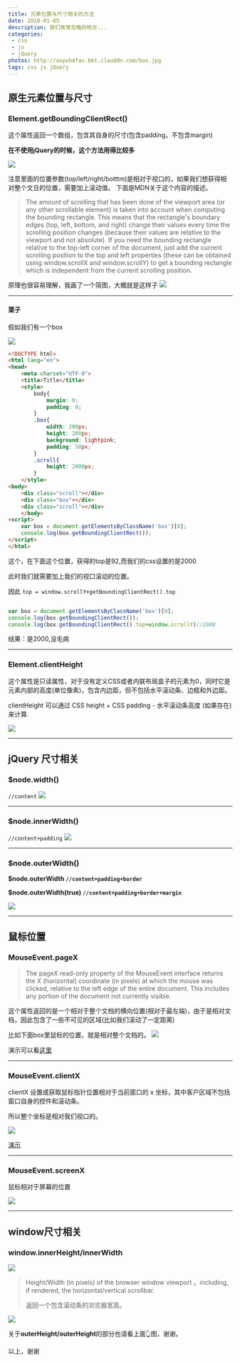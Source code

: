 ```yaml
---
title: 元素位置与尺寸相关的方法
date: 2018-01-05
description: 我们常常忽略的地方...
categories:
 - css
 - js
 - jQuery
photos: http://oxpvb4fav.bkt.clouddn.com/box.jpg
tags: css js jQuery
---
```


## 原生元素位置与尺寸

### Element.getBoundingClientRect()

这个属性返回一个数组，包含其自身的尺寸(包含padding，不包含margin)

**在不使用jQuery的时候，这个方法用得比较多**

![](http://oxpvb4fav.bkt.clouddn.com/15151118283331.jpg)

注意里面的位置参数(top/left/right/botttm)是相对于视口的，如果我们想获得相对整个文旦的位置，需要加上滚动值。
下面是MDN关于这个内容的描述。

>The amount of scrolling that has been done of the viewport area (or any other scrollable element) is taken into account when computing the bounding rectangle. This means that the rectangle's boundary edges (top, left, bottom, and right) change their values every time the scrolling position changes (because their values are relative to the viewport and not absolute). If you need the bounding rectangle relative to the top-left corner of the document, just add the current scrolling position to the top and left properties (these can be obtained using window.scrollX and window.scrollY) to get a bounding rectangle which is independent from the current scrolling position.

原理也很容易理解，我画了一个简图，大概就是这样子
![](http://oxpvb4fav.bkt.clouddn.com/15151126374706.jpg)

---

#### 栗子

假如我们有一个box

![](http://oxpvb4fav.bkt.clouddn.com/15151118643981.jpg)

```html
<!DOCTYPE html>
<html lang="en">
<head>
	<meta charset="UTF-8">
	<title>Title</title>
	<style>
		body{
			margin: 0;
			padding: 0;
		}
		.box{
			width: 200px;
			height: 200px;
			background: lightpink;
			padding: 50px;
		}
		.scroll{
			height: 2000px;
		}
	</style>
<body>
	<div class="scroll"></div>
	<div class="box"></div>
	<div class="scroll"></div>
	</body>
<script>
	var box = document.getElementsByClassName('box')[0];
    console.log(box.getBoundingClientRect());
</script>
</html>
```

这个，在下面这个位置，获得的top是92,而我们的css设置的是2000

此时我们就需要加上我们的视口滚动的位置。

因此
```top = window.scrollY+getBoundingClientRect().top```

```js

var box = document.getElementsByClassName('box')[0];
console.log(box.getBoundingClientRect());
console.log(box.getBoundingClientRect().top+window.scrollY)//2000
```

结果：是2000,没毛病

---

### Element.clientHeight

这个属性是只读属性，对于没有定义CSS或者内联布局盒子的元素为0，同时它是元素内部的高度(单位像素)，包含内边距，但不包括水平滚动条、边框和外边距。

clientHeight 可以通过 CSS height + CSS padding - 水平滚动条高度 (如果存在)来计算.

![](http://oxpvb4fav.bkt.clouddn.com/15151408435991.png)

---

## jQuery 尺寸相关

### $node.width()
```//content```
![](http://oxpvb4fav.bkt.clouddn.com/15151411453558.gif)

---

### $node.innerWidth()
```//content+padding```
![](http://oxpvb4fav.bkt.clouddn.com/15151411243272.gif)

---

### $node.outerWidth()

**$node.outerWidth
```//content+padding+border```**

**$node.outerWidth(true)
```//content+padding+border+margin```**

![](http://oxpvb4fav.bkt.clouddn.com/15151411703461.gif)

---

## 鼠标位置

### MouseEvent.pageX

>The pageX read-only property of the MouseEvent interface returns the X (horizontal) coordinate (in pixels) at which the mouse was clicked, relative to the left edge of the entire document. This includes any portion of the document not currently visible.

这个属性返回的是一个相对于整个文档的横向位置(相对于最左端)，由于是相对文档，因此包含了一些不可见的区域(比如我们滚动了一定距离)

比如下面box里鼠标的位置，就是相对整个文档的。
![](http://oxpvb4fav.bkt.clouddn.com/15151137928161.jpg)

演示可以看[这里](https://codepen.io/atoms_zeller/pen/NXaajw)

---

### MouseEvent.clientX

clientX 设置或获取鼠标指针位置相对于当前窗口的 x 坐标，其中客户区域不包括窗口自身的控件和滚动条。 

所以整个坐标是相对我们视口的。

![](http://oxpvb4fav.bkt.clouddn.com/15151150030346.jpg)

[演示](https://codepen.io/atoms_zeller/pen/zpEEWV)

---

### MouseEvent.screenX

鼠标相对于屏幕的位置

![](http://oxpvb4fav.bkt.clouddn.com/15151403297711.jpg)

---

## window尺寸相关

### window.innerHeight/innerWidth

![](http://oxpvb4fav.bkt.clouddn.com/15151406509867.jpg)

>Height/Width (in pixels) of the browser window viewport 。including, if rendered, the horizontal/vertical scrollbar.
>
>返回一个包含滚动条的浏览器宽高。

![](http://oxpvb4fav.bkt.clouddn.com/15151414515861.png)

关于**outerHeight/outerHeight**的部分也请看上面👆图，谢谢。


以上，谢谢

